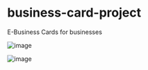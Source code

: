 # business-card-project

E-Business Cards for businesses


![image](https://github.com/amitamrutiya2210/business-card-project/assets/91112485/5177525e-95dd-47cc-b8c5-f3f15949bc7b)

![image](https://github.com/amitamrutiya2210/business-card-project/assets/91112485/0eb3c6f2-b4dd-42ed-86ad-f01bd1ddb77e)

